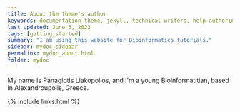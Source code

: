 ```yaml
---
title: About the theme's author
keywords: documentation theme, jekyll, technical writers, help authoring tools, hat replacements
last_updated: June 3, 2023
tags: [getting_started]
summary: "I am using this website for Bioinformatics tutorials."
sidebar: mydoc_sidebar
permalink: mydoc_about.html
folder: mydoc
---
```


My name is Panagiotis Liakopoilos, and I'm a young Bioinformatitian, based in Alexandroupolis, Greece. 


{% include links.html %}

